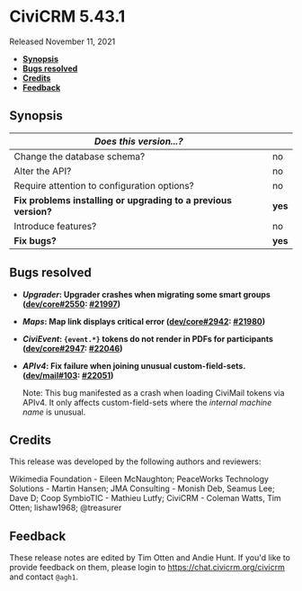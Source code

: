 # CiviCRM 5.43.1

Released November 11, 2021

- **[Synopsis](#synopsis)**
- **[Bugs resolved](#bugs)**
- **[Credits](#credits)**
- **[Feedback](#feedback)**

## <a name="synopsis"></a>Synopsis

| *Does this version...?*                                         |          |
| --------------------------------------------------------------- | -------- |
| Change the database schema?                                     | no       |
| Alter the API?                                                  | no       |
| Require attention to configuration options?                     | no       |
| **Fix problems installing or upgrading to a previous version?** | **yes**  |
| Introduce features?                                             | no       |
| **Fix bugs?**                                                   | **yes**  |

## <a name="bugs"></a>Bugs resolved

* **_Upgrader_: Upgrader crashes when migrating some smart groups ([dev/core#2550](https://lab.civicrm.org/dev/core/-/issues/2550): [#21997](https://github.com/civicrm/civicrm-core/pull/21997))**
* **_Maps_: Map link displays critical error ([dev/core#2942](https://lab.civicrm.org/dev/core/-/issues/2942): [#21980](https://github.com/civicrm/civicrm-core/pull/21980))**
* **_CiviEvent_: `{event.*}` tokens do not render in PDFs for participants ([dev/core#2947](https://lab.civicrm.org/dev/core/-/issues/2947): [#22046](https://github.com/civicrm/civicrm-core/pull/22046))**
* **_APIv4_: Fix failure when joining unusual custom-field-sets. ([dev/mail#103](https://lab.civicrm.org/dev/mail/-/issues/103): [#22051](https://github.com/civicrm/civicrm-core/pull/22051))**

    Note: This bug manifested as a crash when loading CiviMail tokens via APIv4. It only affects custom-field-sets where the _internal machine name_ is unusual.

## <a name="credits"></a>Credits

This release was developed by the following authors and reviewers:

Wikimedia Foundation - Eileen McNaughton; PeaceWorks Technology Solutions - Martin Hansen; JMA Consulting - Monish Deb,
Seamus Lee; Dave D; Coop SymbioTIC - Mathieu Lutfy; CiviCRM - Coleman Watts, Tim Otten; lishaw1968; @treasurer

## <a name="feedback"></a>Feedback

These release notes are edited by Tim Otten and Andie Hunt.  If you'd like to
provide feedback on them, please login to https://chat.civicrm.org/civicrm and
contact `@agh1`.
